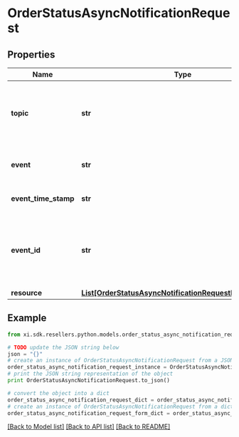 # OrderStatusAsyncNotificationRequest


## Properties

Name | Type | Description | Notes
------------ | ------------- | ------------- | -------------
**topic** | **str** | Field for identifying whether it is a reseller or vendor event. For eg, resellers/orders | [optional] 
**event** | **str** | The event sent in the request. For eg, im::create. | [optional] 
**event_time_stamp** | **str** | The timestamp at which the event was sent. | [optional] 
**event_id** | **str** | A unique id used as identifier for the sepcific event and used for generating the x-hub signature. | [optional] 
**resource** | [**List[OrderStatusAsyncNotificationRequestResourceInner]**](OrderStatusAsyncNotificationRequestResourceInner.md) |  | [optional] 

## Example

```python
from xi.sdk.resellers.python.models.order_status_async_notification_request import OrderStatusAsyncNotificationRequest

# TODO update the JSON string below
json = "{}"
# create an instance of OrderStatusAsyncNotificationRequest from a JSON string
order_status_async_notification_request_instance = OrderStatusAsyncNotificationRequest.from_json(json)
# print the JSON string representation of the object
print OrderStatusAsyncNotificationRequest.to_json()

# convert the object into a dict
order_status_async_notification_request_dict = order_status_async_notification_request_instance.to_dict()
# create an instance of OrderStatusAsyncNotificationRequest from a dict
order_status_async_notification_request_form_dict = order_status_async_notification_request.from_dict(order_status_async_notification_request_dict)
```
[[Back to Model list]](../README.md#documentation-for-models) [[Back to API list]](../README.md#documentation-for-api-endpoints) [[Back to README]](../README.md)


